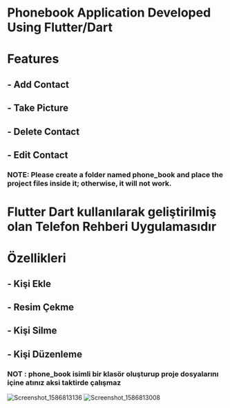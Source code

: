 # Phonebook Application Developed Using Flutter/Dart

# Features
## - Add Contact
## - Take Picture
## - Delete Contact
## - Edit Contact

### NOTE: Please create a folder named phone_book and place the project files inside it; otherwise, it will not work.


# Flutter Dart kullanılarak geliştirilmiş olan Telefon Rehberi Uygulamasıdır

# Özellikleri

## - Kişi Ekle 

## - Resim Çekme

## - Kişi Silme 

## - Kişi Düzenleme


### NOT : phone_book isimli bir klasör oluşturup proje dosyalarını içine atınız aksi taktirde çalışmaz


![Screenshot_1586813136](https://user-images.githubusercontent.com/32311900/79162834-9c82f680-7de6-11ea-8571-b772c10a5ba9.png)
![Screenshot_1586813008](https://user-images.githubusercontent.com/32311900/79162841-9db42380-7de6-11ea-89e0-d65c0a50ca17.png)
